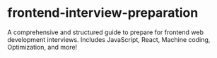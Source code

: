 # frontend-interview-preparation
A comprehensive and structured guide to prepare for frontend web development interviews. Includes  JavaScript, React, Machine coding, Optimization, and more!
